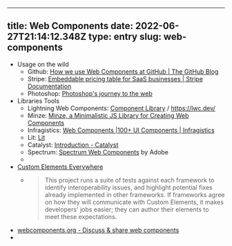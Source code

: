 
---
title: Web Components 
date: 2022-06-27T21:14:12.348Z
type: entry
slug: web-components
---
* Usage on the wild
  * Github: [How we use Web Components at GitHub | The GitHub Blog](https://github.blog/2021-05-04-how-we-use-web-components-at-github/)
  * Stripe: [Embeddable pricing table for SaaS businesses | Stripe Documentation](https://stripe.com/docs/payments/checkout/pricing-table)
  * Photoshop: [Photoshop's journey to the web](https://web.dev/ps-on-the-web/)
* Libraries Tools
  * Lightning Web Components: [Component Library](https://developer.salesforce.com/docs/component-library/documentation/en/lwc) / https://lwc.dev/
  * Minze: [Minze, a Minimalistic JS Library for Creating Web Components](https://www.infoq.com/news/2022/03/minze-web-components-library/)
  * Infragistics: [Web Components |100+ UI Components | Infragistics](https://www.infragistics.com/products/ignite-ui-web-components)
  * Lit: [Lit](https://lit.dev/)
  * Catalyst: [Introduction - Catalyst](https://github.github.io/catalyst/guide/introduction/)
  * Spectrum: [Spectrum Web Components](https://opensource.adobe.com/spectrum-web-components/) by Adobe
  * 
* [Custom Elements Everywhere](https://custom-elements-everywhere.com/)
  * >This project runs a suite of tests against each framework to identify interoperability issues, and highlight potential fixes already implemented in other frameworks. If frameworks agree on how they will communicate with Custom Elements, it makes developers' jobs easier; they can author their elements to meet these expectations.
* [webcomponents.org - Discuss & share web components](https://www.webcomponents.org/)
* 

